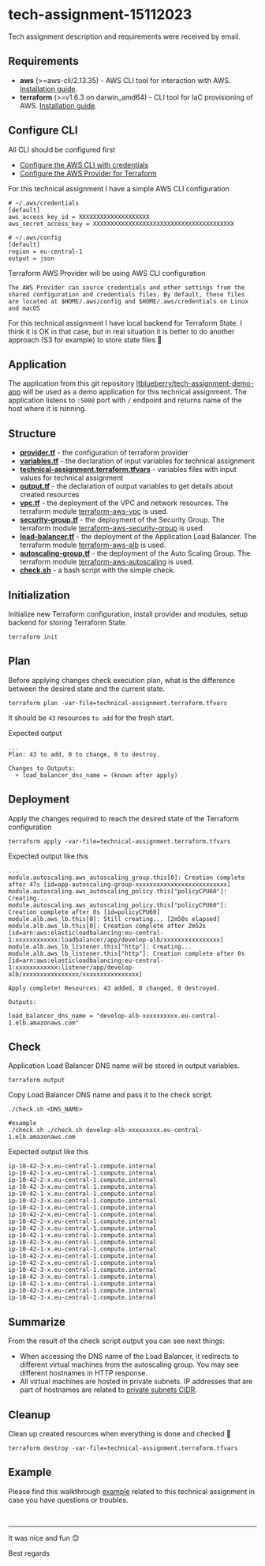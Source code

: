 # tech-assignment-15112023
Tech assignment description and requirements were received by email.

## Requirements
- **aws** (>=aws-cli/2.13.35) - AWS CLI tool for interaction with AWS. [Installation guide](https://docs.aws.amazon.com/cli/latest/userguide/getting-started-install.html).
- **terraform** (>=v1.6.3 on darwin_amd64) - CLI tool for IaC provisioning of AWS. [Installation guide](https://developer.hashicorp.com/terraform/tutorials/aws-get-started/install-cli).

## Configure CLI
All CLI should be configured first
- [Configure the AWS CLI with credentials](https://docs.aws.amazon.com/cli/v1/userguide/cli-chap-configure.html)
- [Configure the AWS Provider for Terraform](https://registry.terraform.io/providers/hashicorp/aws/latest/docs#authentication-and-configuration)

For this technical assignment I have a simple AWS CLI configuration
```
# ~/.aws/credentials
[default]
aws_access_key_id = XXXXXXXXXXXXXXXXXXXX
aws_secret_access_key = XXXXXXXXXXXXXXXXXXXXXXXXXXXXXXXXXXXXXXXX

# ~/.aws/config 
[default]
region = eu-central-1
output = json
```

Terraform AWS Provider will be using AWS CLI configuration
```
The AWS Provider can source credentials and other settings from the shared configuration and credentials files. By default, these files are located at $HOME/.aws/config and $HOME/.aws/credentials on Linux and macOS
```

For this technical assignment I have local backend for Terraform State.
I think it is OK in that case, but in real situation it is better to do another approach (S3 for example) to store state files 🙂

## Application
The application from this git repository [ltblueberry/tech-assignment-demo-app](https://github.com/ltblueberry/tech-assignment-demo-app) will be used as a demo application for this technical assignment.
The application listens to `:5000` port with `/` endpoint and returns name of the host where it is running.

## Structure
- [**provider.tf**](./provider.tf) - the configuration of terraform provider
- [**variables.tf**](./variables.tf) - the declaration of input variables for technical assignment
- [**technical-assignment.terraform.tfvars**](./technical-assignment.terraform.tfvars) - variables files with input values for technical assignment
- [**output.tf**](./output.tf) - the declaration of output variables to get details about created resources
- [**vpc.tf**](./vpc.tf) - the deployment of the VPC and network resources. The terraform module [terraform-aws-vpc](https://github.com/terraform-aws-modules/terraform-aws-vpc) is used.
- [**security-group.tf**](./security-group.tf) - the deployment of the Security Group. The terraform module [terraform-aws-security-group](https://github.com/terraform-aws-modules/terraform-aws-security-group) is used.
- [**load-balancer.tf**](./load-balancer.tf) - the deployment of the Application Load Balancer. The terraform module [terraform-aws-alb](https://github.com/terraform-aws-modules/terraform-aws-alb) is used.
- [**autoscaling-group.tf**](./autoscaling-group.tf) - the deployment of the Auto Scaling Group. The terraform module [terraform-aws-autoscaling](https://github.com/terraform-aws-modules/terraform-aws-autoscaling) is used. 
- [**check.sh**](./check.sh) - a bash script with the simple check.

## Initialization
Initialize new Terraform configuration, install provider and modules, setup backend for storing Terraform State.
```
terraform init
```

## Plan 
Before applying changes check execution plan, what is the difference between the desired state and the current state.
```
terraform plan -var-file=technical-assignment.terraform.tfvars
```

It should be `43` resources `to add` for the fresh start.

Expected output
```
...
Plan: 43 to add, 0 to change, 0 to destroy.

Changes to Outputs:
  + load_balancer_dns_name = (known after apply)
```

## Deployment
Apply the changes required to reach the desired state of the Terraform configuration
```
terraform apply -var-file=technical-assignment.terraform.tfvars
```

Expected output like this
```
...
module.autoscaling.aws_autoscaling_group.this[0]: Creation complete after 47s [id=app-autoscaling-group-xxxxxxxxxxxxxxxxxxxxxxxxxx]
module.autoscaling.aws_autoscaling_policy.this["policyCPU60"]: Creating...
module.autoscaling.aws_autoscaling_policy.this["policyCPU60"]: Creation complete after 0s [id=policyCPU60]
module.alb.aws_lb.this[0]: Still creating... [2m50s elapsed]
module.alb.aws_lb.this[0]: Creation complete after 2m52s [id=arn:aws:elasticloadbalancing:eu-central-1:xxxxxxxxxxxx:loadbalancer/app/develop-alb/xxxxxxxxxxxxxxxx]
module.alb.aws_lb_listener.this["http"]: Creating...
module.alb.aws_lb_listener.this["http"]: Creation complete after 0s [id=arn:aws:elasticloadbalancing:eu-central-1:xxxxxxxxxxxx:listener/app/develop-alb/xxxxxxxxxxxxxxxx/xxxxxxxxxxxxxxxx]

Apply complete! Resources: 43 added, 0 changed, 0 destroyed.

Outputs:

load_balancer_dns_name = "develop-alb-xxxxxxxxxx.eu-central-1.elb.amazonaws.com"
```

## Check
Application Load Balancer DNS name will be stored in output variables.
```
terraform output
```

Copy Load Balancer DNS name and pass it to the check script.
```
./check.sh <DNS_NAME>

#example
./check.sh ./check.sh develop-alb-xxxxxxxxx.eu-central-1.elb.amazonaws.com
```

Expected output like this
```
ip-10-42-3-x.eu-central-1.compute.internal
ip-10-42-1-x.eu-central-1.compute.internal
ip-10-42-2-x.eu-central-1.compute.internal
ip-10-42-3-x.eu-central-1.compute.internal
ip-10-42-1-x.eu-central-1.compute.internal
ip-10-42-3-x.eu-central-1.compute.internal
ip-10-42-1-x.eu-central-1.compute.internal
ip-10-42-2-x.eu-central-1.compute.internal
ip-10-42-2-x.eu-central-1.compute.internal
ip-10-42-3-x.eu-central-1.compute.internal
ip-10-42-1-x.eu-central-1.compute.internal
ip-10-42-3-x.eu-central-1.compute.internal
ip-10-42-1-x.eu-central-1.compute.internal
ip-10-42-2-x.eu-central-1.compute.internal
ip-10-42-2-x.eu-central-1.compute.internal
ip-10-42-3-x.eu-central-1.compute.internal
ip-10-42-3-x.eu-central-1.compute.internal
ip-10-42-1-x.eu-central-1.compute.internal
ip-10-42-2-x.eu-central-1.compute.internal
ip-10-42-3-x.eu-central-1.compute.internal
```

## Summarize
From the result of the check script output you can see next things:
- When accessing the DNS name of the Load Balancer, it redirects to different virtual machines from the autoscaling group. You may see different hostnames in HTTP response.
- All virtual machines are hosted in private subnets. IP addresses that are part of hostnames are related to [private subnets CIDR](https://github.com/ltblueberry/tech-assignment-15112023/blob/main/vpc.tf#L14).

## Cleanup
Clean up created resources when everything is done and checked 🙂
```
terraform destroy -var-file=technical-assignment.terraform.tfvars
```

## Example
Please find this walkthrough [example](./) related to this technical assignment in case you have questions or troubles.

<br>

---
It was nice and fun 😊

Best regards